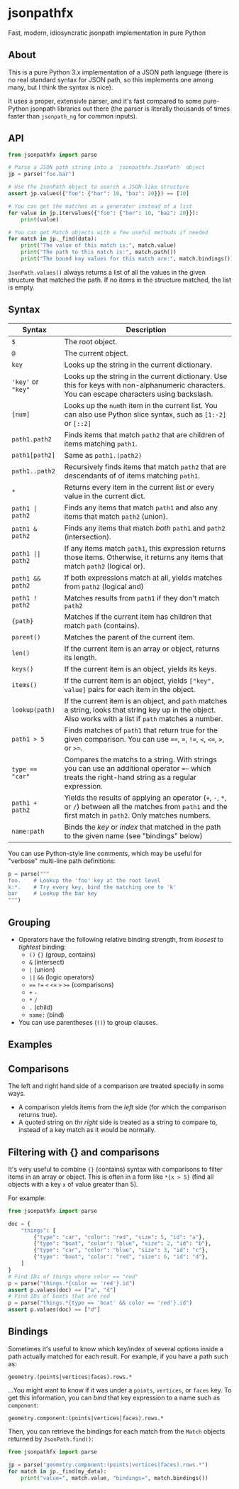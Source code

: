 # jsonpathfx

Fast, modern, idiosyncratic jsonpath implementation in pure Python

## About

This is a pure Python 3.x implementation of a JSON path language
(there is no real standard syntax for JSON path, so this implements one
among many, but I think the syntax is nice).

It uses a proper, extensivle parser, and it's fast compared to some pure-Python
jsonpath libraries out there (the parser is literally thousands of times faster
than `jsonpath_ng` for common inputs).

## API

```python
from jsonpathfx import parse

# Parse a JSON path string into a `jsonpathfx.JsonPath` object
jp = parse("foo.bar")

# Use the JsonPath object to search a JSON-like structure
assert jp.values({"foo": {"bar": 10, "baz": 20}}) == [10]

# You can get the matches as a generator instead of a list
for value in jp.itervalues({"foo": {"bar": 10, "baz": 20}}):
    print(value)

# You can get Match objects with a few useful methods if needed
for match in jp._find(data):
    print("The value of this match is:", match.value)
    print("The path to this match is:", match.path())
    print("The bound key values for this match are:", match.bindings())
```

`JsonPath.values()` always returns a list of all the values in the given
structure that matched the path. If no items in the structure matched, the
list is empty.

## Syntax

| **Syntax**         | **Description**                                                                                                                                               |
|--------------------|---------------------------------------------------------------------------------------------------------------------------------------------------------------|
| `$`                | The root object.                                                                                                                                              |
| `@`                | The current object.                                                                                                                                           |
| `key`              | Looks up the string in the current dictionary.                                                                                                                |
| `'key'` or `"key"` | Looks up the string in the current dictionary. Use this for keys with non-alphanumeric characters. You can escape characters using backslash.                 |
| `[num]`            | Looks up the `num`th item in the current list. You can also use Python slice syntax, such as `[1:-2]` or `[::2]`                                              |
| `path1.path2`      | Finds items that match `path2` that are children of items matching `path1`.                                                                                   |
| `path1[path2]`     | Same as `path1.(path2)`                                                                                                                                       |
| `path1..path2`     | Recursively finds items that match `path2` that are descendants of of items matching `path1`.                                                                 |
| `*`                | Returns every item in the current list or every value in the current dict.                                                                                    |
| ``path1 \| path2`` | Finds any items that match `path1` and also any items that match `path2` (union).                                                                             |
| `path1 & path2`    | Finds any items that match *both* `path1` and `path2` (intersection).                                                                                         |
| `path1 \|\| path2` | If any items match `path1`, this expression returns those items. Otherwise, it returns any items that match `path2` (logical or).                             |
| `path1 && path2`   | If both expressions match at all, yields matches from `path2` (logical and)                                                                                   |
| `path1 ! path2`    | Matches results from `path1` if they don't match `path2`                                                                                                      |
| `{path}`           | Matches if the current item has children that match `path` (contains).                                                                                        |
| `parent()`         | Matches the parent of the current item.                                                                                                                       |
| `len()`            | If the current item is an array or object, returns its length.                                                                                                |
| `keys()`           | If the current item is an object, yields its keys.                                                                                                            |
| `items()`          | If the current item is an object, yields `["key", value]` pairs for each item in the object.                                                                  |
| `lookup(path)`     | If the current item is an object, and `path` matches a string, looks that string key up in the object. Also works with a list if `path` matches a number.     |
| `path1 > 5`        | Finds matches of `path1` that return true for the given comparison. You can use `==`, `=`, `!=`, `<`, `<=`, `>`, or `>=`.                                     |  
| `type == "car"`    | Compares the matchs to a string. With strings you can use an additional operator `=~` which treats the right-hand string as a regular expression.             |
| `path1 + path2`    | Yields the results of applying an operator (`+`, `-`, `*`, or `/`) between all the matches from `path1` and the first match in `path2`. Only matches numbers. |
| `name:path`        | Binds the _key_ or _index_ that matched in the path to the given name (see "bindings" below)                                                                  |

You can use Python-style line comments, which may be useful for "verbose"
multi-line path definitions:

```python
p = parse("""
foo.    # Lookup the 'foo' key at the root level
k:*.    # Try every key, bind the matching one to 'k'
bar     # Lookup the bar key
""")
```

## Grouping

* Operators have the following relative binding strength, from *loosest* to *tightest* binding:
  * `()` `{}` (group, contains)
  * `&` (intersect)
  * `|` (union)
  * `||` `&&` (logic operators)
  * `==` `!=` `<` `<=` `>` `>=` (comparisons)
  * `+` `-`
  * `*` `/`
  * `.` (child)
  * `name:` (bind)
* You can use parentheses (`()`) to group clauses.

## Examples


## Comparisons

The left and right hand side of a comparison are treated specially in some ways.

* A comparison yields items from the _left_ side (for which the comparison
  returns true).
* A quoted string on thr _right_ side is treated as a string to compare to,
  instead of a key match as it would be normally. 

## Filtering with {} and comparisons

It's very useful to combine `{}` (contains) syntax with comparisons to filter
items in an array or object. This is often in a form like `*{x > 5}` (find all
objects with a key `x` of value greater than 5).

For example:

```python
from jsonpathfx import parse

doc = {
    "things": [
        {"type": "car", "color": "red", "size": 5, "id": "a"},
        {"type": "boat", "color": "blue", "size": 2, "id": "b"},
        {"type": "car", "color": "blue", "size": 3, "id": "c"},
        {"type": "boat", "color": "red", "size": 6, "id": "d"},
    ]
}
# Find IDs of things where color == "red"
p = parse("things.*{color == 'red'}.id")
assert p.values(doc) == ["a", "d"]
# Find IDs of boats that are red
p = parse("things.*{type == 'boat' && color == 'red'}.id")
assert p.values(doc) == ["d"]
```

## Bindings

Sometimes it's useful to know which key/index of several options inside a path
actually matched  for each result. For example, if you have a path such as:

```
geometry.(points|vertices|faces).rows.*
```

...You might want to know if it was under a `points`, `vertices`, or `faces`
key. To get this information, you can _bind_ that key expression to a name such
as `component`:

```
geometry.component:(points|vertices|faces).rows.*
```

Then, you can retrieve the bindings for each match from the `Match` objects
returned by `JsonPath.find()`:

```python
from jsonpathfx import parse

jp = parse("geometry.component:(points|vertices|faces).rows.*")
for match in jp._find(my_data):
    print("value=", match.value, "bindings=", match.bindings())
```

